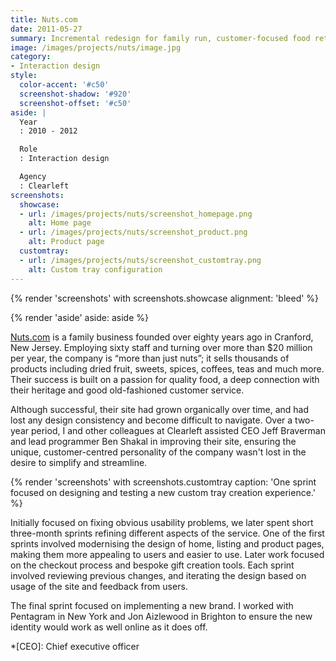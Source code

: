 ```yaml
---
title: Nuts.com
date: 2011-05-27
summary: Incremental redesign for family run, customer-focused food retailer.
image: /images/projects/nuts/image.jpg
category:
- Interaction design
style:
  color-accent: '#c50'
  screenshot-shadow: '#920'
  screenshot-offset: '#c50'
aside: |
  Year
  : 2010 - 2012

  Role
  : Interaction design

  Agency
  : Clearleft
screenshots:
  showcase:
  - url: /images/projects/nuts/screenshot_homepage.png
    alt: Home page
  - url: /images/projects/nuts/screenshot_product.png
    alt: Product page
  customtray:
  - url: /images/projects/nuts/screenshot_customtray.png
    alt: Custom tray configuration
---
```

{% render 'screenshots' with screenshots.showcase
  alignment: 'bleed'
%}

{% render 'aside'
  aside: aside
%}

[Nuts.com][1] is a family business founded over eighty years ago in Cranford, New Jersey. Employing sixty staff and turning over more than $20 million per year, the company is “more than just nuts”; it sells thousands of products including dried fruit, sweets, spices, coffees, teas and much more. Their success is built on a passion for quality food, a deep connection with their heritage and good old-fashioned customer service.

Although successful, their site had grown organically over time, and had lost any design consistency and become difficult to navigate. Over a two-year period, I and other colleagues at Clearleft assisted CEO Jeff Braverman and lead programmer Ben Shakal in improving their site, ensuring the unique, customer-centred personality of the company wasn't lost in the desire to simplify and streamline.

{% render 'screenshots' with screenshots.customtray
  caption: 'One sprint focused on designing and testing a new custom tray creation experience.'
%}

Initially focused on fixing obvious usability problems, we later spent short three-month sprints refining different aspects of the service. One of the first sprints involved modernising the design of home, listing and product pages, making them more appealing to users and easier to use. Later work focused on the checkout process and bespoke gift creation tools. Each sprint involved reviewing previous changes, and iterating the design based on usage of the site and feedback from users.

The final sprint focused on implementing a new brand. I worked with Pentagram in New York and Jon Aizlewood in Brighton to ensure the new identity would work as well online as it does off.

[1]: https://nuts.com

*[CEO]: Chief executive officer
